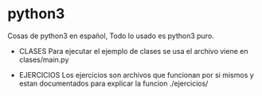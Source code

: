 # python3
Cosas de python3 en español, Todo lo usado es python3 puro.

- CLASES
Para ejecutar el ejemplo de clases 
se usa el archivo viene en clases/main.py

- EJERCICIOS
Los ejercicios son archivos que funcionan
por si mismos y estan documentados para explicar 
la funcion ./ejercicios/

